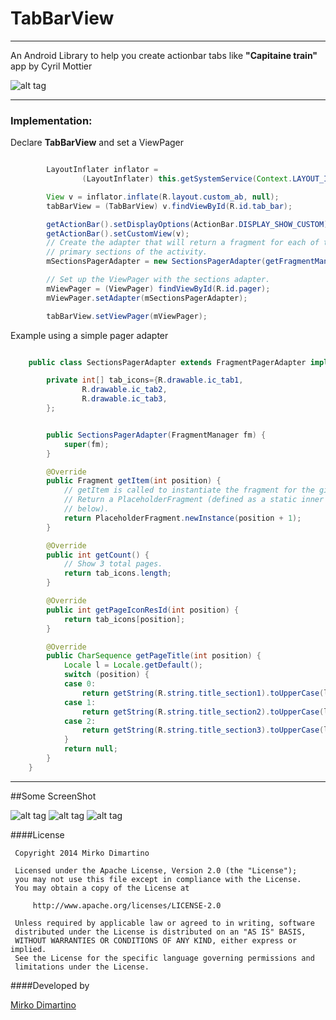 # __TabBarView__

---

An Android Library to help you create actionbar tabs like __"Capitaine train"__ app by Cyril Mottier

![alt tag](https://raw.github.com/Mirkoddd/TabBarView/master/extras/icon.png)

---

### Implementation:

Declare __TabBarView__ and set a ViewPager

```java

		LayoutInflater inflator =
				(LayoutInflater) this.getSystemService(Context.LAYOUT_INFLATER_SERVICE);

		View v = inflator.inflate(R.layout.custom_ab, null);
		tabBarView = (TabBarView) v.findViewById(R.id.tab_bar);

		getActionBar().setDisplayOptions(ActionBar.DISPLAY_SHOW_CUSTOM);
		getActionBar().setCustomView(v);
		// Create the adapter that will return a fragment for each of the three
		// primary sections of the activity.
		mSectionsPagerAdapter = new SectionsPagerAdapter(getFragmentManager());

		// Set up the ViewPager with the sections adapter.
		mViewPager = (ViewPager) findViewById(R.id.pager);
		mViewPager.setAdapter(mSectionsPagerAdapter);

		tabBarView.setViewPager(mViewPager);


```

Example using a simple pager adapter

```java

	public class SectionsPagerAdapter extends FragmentPagerAdapter implements IconTabProvider{

		private int[] tab_icons={R.drawable.ic_tab1,
				R.drawable.ic_tab2,
				R.drawable.ic_tab3,
		};


		public SectionsPagerAdapter(FragmentManager fm) {
			super(fm);
		}

		@Override
		public Fragment getItem(int position) {
			// getItem is called to instantiate the fragment for the given page.
			// Return a PlaceholderFragment (defined as a static inner class
			// below).
			return PlaceholderFragment.newInstance(position + 1);
		}

		@Override
		public int getCount() {
			// Show 3 total pages.
			return tab_icons.length;
		}

		@Override
		public int getPageIconResId(int position) {
			return tab_icons[position];
		}

		@Override
		public CharSequence getPageTitle(int position) {
			Locale l = Locale.getDefault();
			switch (position) {
			case 0:
				return getString(R.string.title_section1).toUpperCase(l);
			case 1:
				return getString(R.string.title_section2).toUpperCase(l);
			case 2:
				return getString(R.string.title_section3).toUpperCase(l);
			}
			return null;
		}
	}

```
---

##Some ScreenShot

![alt tag](https://raw.github.com/Mirkoddd/TabBarView/master/extras/i1.png)
![alt tag](https://raw.github.com/Mirkoddd/TabBarView/master/extras/i2.png)
![alt tag](https://raw.github.com/Mirkoddd/TabBarView/master/extras/i3.png)


####License


 	 Copyright 2014 Mirko Dimartino
 	
 	 Licensed under the Apache License, Version 2.0 (the "License");
 	 you may not use this file except in compliance with the License.
 	 You may obtain a copy of the License at
 	
 	     http://www.apache.org/licenses/LICENSE-2.0
 	
 	 Unless required by applicable law or agreed to in writing, software
	 distributed under the License is distributed on an "AS IS" BASIS,
 	 WITHOUT WARRANTIES OR CONDITIONS OF ANY KIND, either express or implied.
 	 See the License for the specific language governing permissions and
 	 limitations under the License.
 	
####Developed by

[Mirko Dimartino](https://www.google.com/+MirkoDimartino_Mirkoddd)
